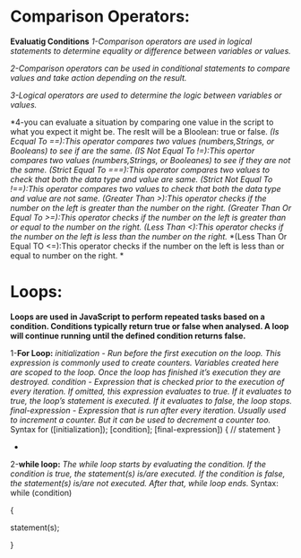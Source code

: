 # Comparison Operators:
**Evaluatig Conditions**
*1-Comparison operators are used in logical statements to determine equality or difference between variables or values.*

*2-Comparison operators can be used in conditional statements to compare values and take action depending on the result.*

*3-Logical operators are used to determine the logic between variables or values.*

*4-you can evaluate a situation by comparing one value in the script to what you expect it might be. The reslt will be a Bloolean: true or false.
*(Is Ecqual To ==):This operator compares two values (numbers,Strings, or Booleans) to see if are the same.*
*(IS Not Equal To !=):This opertor compares two values (numbers,Strings, or Booleanes) to see if they are not the same.*
*(Strict Equal To ===):This operator compares two values to check that both the data type and value are same.*
*(Strict Not Equal To !==):This operator compares two values to check that both the data type and value are not same.*
*(Greater Than >):This operator checks if the number on the left is greater than the number on the right.*
*(Greater Than Or Equal To >=):This operator checks if the number on the left is greater than or equal to the number on the right.*
*(Less Than <):This operator checks if the number on the left is less than the number on the right.*
*(Less Than Or Equal TO <=):This operator checks if the number on the left is less than or equal to number on the right. *

# Loops:
**Loops are used in JavaScript to perform repeated tasks based on a condition. Conditions typically return true or false when analysed. A loop will continue running until the defined condition returns false.**

1-**For Loop:**
*initialization - Run before the first execution on the loop. This expression is commonly used to create counters. Variables created here are scoped to the loop. Once the loop has finished it’s execution they are destroyed.*
*condition - Expression that is checked prior to the execution of every iteration. If omitted, this expression evaluates to true. If it evaluates to true, the loop’s statement is executed. If it evaluates to false, the loop stops.*
*final-expression - Expression that is run after every iteration. Usually used to increment a counter. But it can be used to decrement a counter too.*
Syntax
for ([initialization]); [condition]; [final-expression]) {
   // statement
}

+
 2-**while loop:**
*The while loop starts by evaluating the condition. If the condition is true, the statement(s) is/are executed. If the condition is false, the statement(s) is/are not executed. After that, while loop ends.*
Syntax:
while (condition)

{

  statement(s);

}